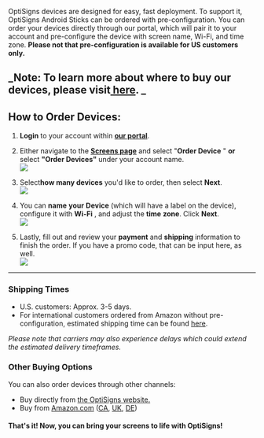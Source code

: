 OptiSigns devices are designed for easy, fast deployment. To support it, OptiSigns Android Sticks can be ordered with pre-configuration. You can order your devices directly through our portal, which will pair it to your account and pre-configure the device with screen name, Wi-Fi, and time zone. **Please not that pre-configuration is available for US customers only.**

_Note: To learn more about where to buy our devices, please visit[ here](https://support.optisigns.com/hc/en-us/articles/32129032857875). _  
---  
  
## How to Order Devices:

  1. **Login** to your account within **[our portal](https://app.optisigns.com/app/screenManagement)**.  
  

  2. Either navigate to the **[Screens page](https://app.optisigns.com/app/screenManagement)** and select "**Order Device** " **or** select **"Order Devices"** under your account name.  
![](https://support.optisigns.com/hc/article_attachments/31961196837779)  
  

  3. Select**how many devices** you'd like to order, then select **Next**.  
![](https://support.optisigns.com/hc/article_attachments/31961207957267)  
  

  4. You can **name** **your** **Device** (which will have a label on the device), configure it with **Wi-Fi** , and adjust the **time** **zone**. Click **Next**.  
![](https://support.optisigns.com/hc/article_attachments/31961196865683)  
  

  5. Lastly, fill out and review your **payment** and **shipping** information to finish the order. If you have a promo code, that can be input here, as well.  
![](https://support.optisigns.com/hc/article_attachments/38621739024403)  
  

* * *

### Shipping Times

  * U.S. customers: Approx. 3-5 days.
  * For international customers ordered from Amazon without pre-configuration, estimated shipping time can be found [here](https://support.optisigns.com/hc/en-us/articles/32129032857875). 

_Please note that carriers may also experience delays which could extend the estimated delivery timeframes._

### Other Buying Options

You can also order devices through other channels:

  * Buy directly from [the OptiSigns website.](https://shop.optisigns.com/products/optisigns-android-stick-player-2)
  * Buy from [Amazon.com](https://links.optisigns.com/optistick-amazon-us) ([CA](https://links.optisigns.com/optistick-amazon-ca), [UK](https://links.optisigns.com/optistick-amazon-uk), [DE](https://links.optisigns.com/optistick-amazon-de))

#### That's it! Now, you can bring your screens to life with OptiSigns!